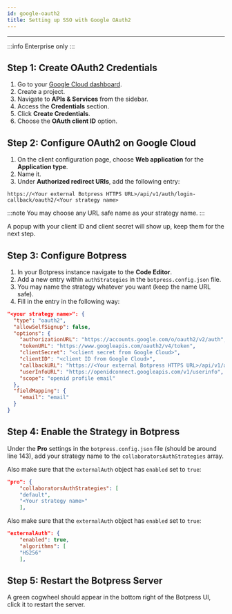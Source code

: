 ```yaml
---
id: google-oauth2
title: Setting up SSO with Google OAuth2
---
```


---------------

:::info
Enterprise only
:::

## Step 1: Create OAuth2 Credentials

1. Go to your [Google Cloud dashboard](https://console.cloud.google.com/).
1. Create a project.
1. Navigate to **APIs & Services** from the sidebar.
1. Access the **Credentials** section.
1. Click **Create Credentials**. 
1. Choose the **OAuth client ID** option.

## Step 2: Configure OAuth2 on Google Cloud

1. On the client configuration page, choose **Web application** for the **Application type**.
1. Name it.
1. Under **Authorized redirect URIs**, add the following entry:

`https://<Your external Botpress HTTPS URL>/api/v1/auth/login-callback/oauth2/<Your strategy name>`

:::note
You may choose any URL safe name as your strategy name.
:::

A popup with your client ID and client secret will show up, keep them for the next step.

## Step 3: Configure Botpress

1. In your Botpress instance navigate to the **Code Editor**.
1. Add a new entry within `authStrategies` in the `botpress.config.json` file.
1. You may name the strategy whatever you want (keep the name URL safe).
1. Fill in the entry in the following way:

```json
"<your strategy name>": {
  "type": "oauth2",
  "allowSelfSignup": false,
  "options": {
    "authorizationURL": "https://accounts.google.com/o/oauth2/v2/auth",
    "tokenURL": "https://www.googleapis.com/oauth2/v4/token",
    "clientSecret": "<client secret from Google Cloud>",
    "clientID": "<client ID from Google Cloud>",
    "callbackURL": "https://<Your external Botpress HTTPS URL>/api/v1/auth/login-callback/oauth2/<Your strategy name>",
    "userInfoURL": "https://openidconnect.googleapis.com/v1/userinfo",
    "scope": "openid profile email"
  },
  "fieldMapping": {
    "email": "email"
  }
}
```

## Step 4: Enable the Strategy in Botpress

Under the **Pro** settings in the `botpress.config.json` file (should be around line 143), add your strategy name to the `collaboratorsAuthStrategies` array.

Also make sure that the `externalAuth` object has `enabled` set to `true`:

```json
"pro": {
	"collaboratorsAuthStrategies": [
	"default",
	"<Your strategy name>"
	],
```

Also make sure that the `externalAuth` object has `enabled` set to `true`:

```json
"externalAuth": {
	"enabled": true,
	"algorithms": [
	"HS256"
	],
```

## Step 5: Restart the Botpress Server

A green cogwheel should appear in the bottom right of the Botpress UI, click it to restart the server.
